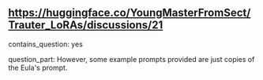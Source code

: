 ## https://huggingface.co/YoungMasterFromSect/Trauter_LoRAs/discussions/21

contains_question: yes

question_part: However, some example prompts provided are just copies of the Eula's prompt.